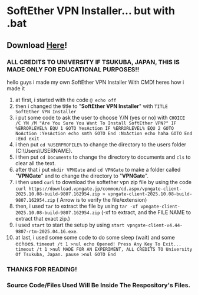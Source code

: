 # SoftEther VPN Installer... but with .bat
## Download [Here](https://github.com/itsame62/SoftEtherVPN-bat-Installer/releases/)!
### ALL CREDITS TO UNIVERSITY IF TSUKUBA, JAPAN, THIS IS MADE ONLY FOR EDUCATIONAL PURPOSES!!
hello guys i made my own SoftEther VPN Installer With CMD!
heres how i made it
1. at first, i started with the code
`@ echo off`
2. then i changed the title to "**SoftEther VPN Installer**" with `TITLE SoftEther VPN Installer`
3. i put some code to ask the user to choose Y/N (yes or no) with
`CHOICE /C YN /M "Are You Sure You Want To Install SoftEther VPN?"
IF %ERRORLEVEL% EQU 1 GOTO YesAction
IF %ERRORLEVEL% EQU 2 GOTO NoAction
:YesAction
echo smth
GOTO End
:NoAction
echo haha
GOTO End
:End
exit`
4. i then put `cd %USERPROFILE%` to change the directory to the users folder (C:\Users\USERNAME).
5. i then put `cd Documents` to change the directory to documents and `cls` to clear all the text.
6. after that i put `mkdir VPNGate` and `cd VPNGate` to make a folder called "**VPNGate**" and to change the directory to "**VPNGate**".
7. i then used `curl` to download the softether vpn zip file by using the code `curl https://download.vpngate.jp/common/cd.aspx/vpngate-client-2025.10.08-build-9807.162954.zip > vpngate-client-2025.10.08-build-9807.162954.zip` ( Arrow is to verify the file/extension)
8. then, i used `tar` to extract the file by using `tar -xf vpngate-client-2025.10.08-build-9807.162954.zip` (-xf to extract, and the FILE NAME to extract that exact zip.)
9. i used `start` to start the setup by using `start vpngate-client-v4.44-9807-rtm-2025.04.16.exe`.
10. at last, i used some some code to do some sleep (wait) and some echoes. `timeout /t 1 >nul
echo Opened! Press Any Key To Exit...
timeout /t 1 >nul
MADE FOR AN EXPERIMENT, ALL CREDITS TO University Of Tsukuba, Japan.
pause >nul
GOTO End
`
### THANKS FOR READING!
### Source Code/Files Used Will Be Inside The Respository's Files.
